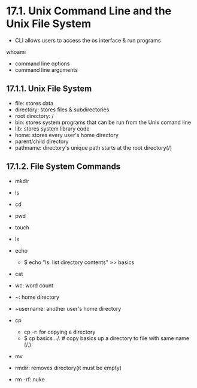 # 17.1. Unix Command Line and the Unix File System

- CLI allows users to access the os interface & run programs

whoami

- command line options
- command line arguments

## 17.1.1. Unix File System

- file: stores data
- directory: stores files & subdirectories
- root directory: /
- bin: stores system programs that can be run from the Unix comand line
- lib: stores system library code
- home: stores every user's home directory
- parent/child directory
- pathname: directory's unique path starts at the root directory(/)

## 17.1.2. File System Commands

- mkdir
- ls
- cd
- pwd
- touch
- ls
- echo
  - $ echo "ls: list directory contents" >> basics
- cat
- wc: word count
- ~: home directory
- ~username: another user's home directory
- cp
  - cp -r: for copying a directory
  - $ cp basics ../.    # copy basics up a directory to file with same name (/.)

- mv
- rmdir: removes directory(it must be empty)
- rm -rf: nuke

